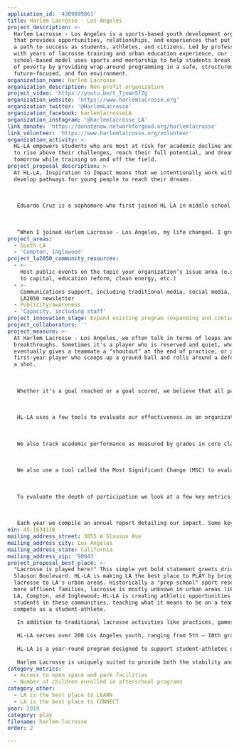 ```yaml
---
application_id: '4309899861'
title: Harlem Lacrosse - Los Angeles
project_description: >-
  Harlem Lacrosse - Los Angeles is a sports-based youth development organization
  that provides opportunities, relationships, and experiences that put youth on
  a path to success as students, athletes, and citizens. Led by professionals
  with years of lacrosse training and urban education experience, our innovative
  school-based model uses sports and mentorship to help students break the cycle
  of poverty by providing wrap-around programming in a safe, structured,
  future-focused, and fun environment.
organization_name: Harlem Lacrosse
organization_description: Non-profit organization
project_video: 'https://youtu.be/t_TjnwnSfZg'
organization_website: 'https://www.harlemlacrosse.org'
organization_twitter: '@HarlemLacrosse'
organization_facebook: harlemlacrosseLA
organization_instagram: '@harlemlacrosse_LA'
link_donate: 'https://donatenow.networkforgood.org/harlemlacrosse'
link_volunteer: 'https://www.harlemlacrosse.org/volunteer'
organization_activity: >-
  HL-LA empowers students who are most at risk for academic decline and dropout
  to rise above their challenges, reach their full potential, and dream about
  tomorrow while training on and off the field.
project_proposal_description: >-
  At HL-LA, Inspiration to Impact means that we intentionally work with youth to
  develop pathways for young people to reach their dreams. 
   
    
   
   Eduardo Cruz is a sophomore who first joined HL-LA in middle school and continues to stay involved with HL-LA today. Not only does he continue to train with HL-LA, he has grown into new roles, including serving as a volunteer coach, tutor, and member of our high school career mentorship cohort. Here is how he describes the impact of HL-LA in his own words:
   
    
   
   “When I joined Harlem Lacrosse - Los Angeles, my life changed. I grew up in El Salvador but when I got to the United States I knew no one and had no athletic options. I was new and timid and just learning English. I was introduced to lacrosse during a PE demonstration in 8th grade, and I immediately fell in love with the sport and the Harlem Lacrosse community. I really appreciated the mission, to provide opportunities to people, like me, who don’t have much and who don’t usually have the same access to sports like lacrosse. When I first started playing, I was shy and quiet, nervous to speak up or ask questions. The coaches at Harlem Lacrosse have challenged me physically and taught me valuable lessons about leadership and finding my voice. I have been a part of a career mentorship program for three years with the founder of AdvicePeriod, which included overcoming my fear of public speaking and giving a presentation to over 40 people. I have even started volunteering as a coach, passing on important lessons to the younger players. Now I have way more confidence and am a vocal leader of my Hamilton high school lacrosse team and am very involved in my school and community. Without Harlem Lacrosse, I would never have found my passion or become a high school athlete. Thanks to lacrosse I have been able to meet a lot of great people that have made a huge impact in my life, including players and coaches from club teams HL-LA found for me. The staff at Harlem Lacrosse encouraged me to chase my dream of attending Loyola, and have supported me through my decision to apply there this spring. Deciding to join Harlem Lacrosse was the best decision ever, it completely changed my life and helped me grow into the person I am today.”
project_areas:
  - South LA
  - 'Compton, Inglewood'
project_la2050_community_resources:
  - >-
    Host public events on the topic your organization’s issue area (e.g. access
    to capital, education reform, clean energy, etc.) 
  - >-
    Communications support, including traditional media, social media, and
    LA2050 newsletter
  - Publicity/awareness
  - 'Capacity, including staff'
project_innovation_stage: Expand existing program (expanding and continuing ongoing successful projects)
project_collaborators: ''
project_measure: >-
  At Harlem Lacrosse - Los Angeles, we often talk in terms of leaps and
  breakthroughs. Sometimes it's a player who is reserved and quiet, who
  eventually gives a teammate a "shoutout" at the end of practice, or a nervous
  first-year player who scoops up a ground ball and rolls around a defender for
  a shot. 
   
    
   
   Whether it's a goal reached or a goal scored, we believe that all participants served by Harlem Lacrosse - Los Angeles will be changed by our program. They demonstrate greater resilience, self-control and ability to work with other people. They also learn the true meaning of commitment, improve their physical fitness and develop more healthy lifestyles. And ultimately, each participant will have a more future-focused view with the support of a Harlem Lacrosse staff member who works with each family to create a personal pathway to success. 
   
    
   
   HL-LA uses a few tools to evaluate our effectiveness as an organization. To evaluate the acquisition of non-cognitive skills, we use a tool called the HIA (High Impact Attribute) survey which was developed by our program partner, Up2Us Sports. 
   
    
   
   We also track academic performance as measured by grades in core classes and physical fitness as measured by the PACER test. Our fundamental objective is to see improvements in each area from the baseline in September to the end line in June.
   
    
   
   We also use a tool called the Most Significant Change (MSC) to evaluate the development of life skills. The MSC is a one-question oral survey which is issued at the end of the program year. We believe that higher rates of Intrapersonal Growth and Relationship growth responses are correlated to the development of non-cognitive skills. Based on our historical data, we have set a goal of 80% of total responses indicating either Intrapersonal Growth or Relationship Growth. 
   
    
   
   To evaluate the depth of participation we look at a few key metrics; hours of participation per year per participant, annual rates of attendance, and year over year retention. 
   
    
   
   Each year we compile an annual report detailing our impact. Some key findings from 2018 were: increase in GPA of almost an entire letter grade, 10% higher attendance, fewer suspensions, higher participation in Harlem Lacrosse programming, and impressive independent school and college acceptance rates. The most recent report can be found here: https://www.harlemlacrosse.org/impact
ein: 45-1634118
mailing_address_street: 3855 W Slauson Ave
mailing_address_city: Los Angeles
mailing_address_state: California
mailing_address_zip: '90043'
project_proposal_best_place: >-
  "Lacrosse is played here!" This simple yet bold statement greets drivers on
  Slauson Boulevard. HL-LA is making LA the best place to PLAY by bringing
  lacrosse to LA's urban areas. Historically a "prep school" sport reserved for
  more affluent families, lacrosse is mostly unknown in urban areas like South
  LA, Compton, and Inglewood; HL-LA is creating athletic opportunities for the
  students in these communities, teaching what it means to be on a team and
  compete as a student-athlete.
   
   In addition to traditional lacrosse activities like practices, games, tournaments, and camps and complemented by off-field events like local college visits and leadership training, HL-LA provides daily support by installing full-time Program Directors at school sites. A signature feature of Harlem Lacrosse, PD’s are embedded in our partner schools, providing daily mentorship, leadership and enrichment activities, tutoring, as well as lacrosse instruction and competition. This sets us apart from other after-school service providers, since PD’s are in school all day, working collaboratively with teachers, counselors, and school staff. These daily interactions lead to more customized support, family outreach, consistency in leadership and character development, and athletic achievement. HL-LA’s intentional program design coupled with talented coaches and the sport itself, provide the perfect context to teach life lessons and provide trauma-informed coaching and mentorship. 
   
   HL-LA serves over 200 Los Angeles youth, ranging from 5th — 10th grade across several school sites in South LA, Compton, and Inglewood. 100% of our student-athletes are either African American or Hispanic, and all qualify for free or reduced lunch. The program is offered to families at no cost; all coaching, facilities rentals, transportation, uniforms, and equipment are provided. 
   
   HL-LA is a year-round program designed to support student-athletes on and off the field, and participants average around 250 program hours per year. The fall season is nine weeks, and includes weekly practices, and Play Days on Saturdays. In the winter session, the focus shifts toward more specialized skill development and enrichment opportunities. Spring is lacrosse season, and participants practice, play games and scrimmages, watch local high school and college games and work with program partners to continue improving and learning how to compete. Summer season includes a week-long overnight lacrosse camp at the Thacher School and four weeks of “Summer Academy” day camp. 
   
   Harlem Lacrosse is uniquely suited to provide both the stability and mindset our participants need in order to overcome the opportunity gap many face. By providing structured physical activities, academic support, relationships with coaches, mentors, and volunteers, and regular after-school programming, HL-LA will help make LA the best place to PLAY by continuing to provide safe, competitive, instructional, and FUN places for kids to play lacrosse.
category_metrics:
  - Access to open space and park facilities
  - Number of children enrolled in afterschool programs
category_other:
  - LA is the best place to LEARN
  - LA is the best place to CONNECT
year: 2019
category: play
filename: harlem-lacrosse
order: 2

---
```

